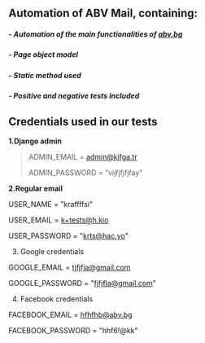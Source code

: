 ## Automation of ABV Mail, containing:

##### - Automation of the main functionalities of [abv.bg](https://www.abv.bg/)
##### - Page object model 
##### - Static method used
##### - Positive and negative tests included



## Credentials used in our tests

**1.Django admin**
 
> ADMIN_EMAIL = <admin@kjfga.tr>
> 
> ADMIN_PASSWORD = "vijfjfjfjfay"


**2.Regular email** 

USER_NAME = "kraffffsi"

USER_EMAIL = <k+tests@h.kio>

USER_PASSWORD = "krts@hac.yo"

3. Google credentials

GOOGLE_EMAIL = <tjfjfja@gmail.com>

GOOGLE_PASSWORD = "fjfjfla@gmail.com"

4. Facebook credentials

FACEBOOK_EMAIL = <hfhfhb@abv.bg>

FACEBOOK_PASSWORD = "hhf6!@kk"
